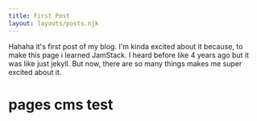 ```yaml
---
title: First Post
layout: layouts/posts.njk
---
```

Hahaha it's first post of my blog. I'm kinda excited about it because, to make this page i learned JamStack. I heard before like 4 years ago but it was like just jekyll. But now, there are so many things makes me super excited about it.

# pages cms test